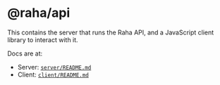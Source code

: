 # @raha/api

This contains the server that runs the Raha API, and a JavaScript client library
to interact with it.

Docs are at:

- Server: [`server/README.md`](src/server/README.md)
- Client: [`client/README.md`](src/client/README.md)
